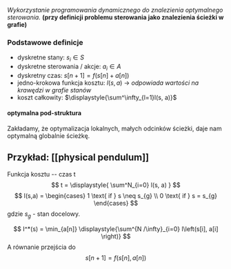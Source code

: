 *Wykorzystanie programowania dynamicznego do znalezienia optymalnego sterowania.*
**(przy definicji problemu sterowania jako znalezienia ścieżki w grafie)**

### Podstawowe definicje
- dyskretne stany: $s_i \in S$
- dyskretne sterowania / akcje: $a_i \in A$
- dyskretny czas: $s[n+1] = f(s[n] + a[n])$
- jedno-krokowa funkcja kosztu: $l(s, a)$ $\rightarrow$ *odpowiada wartości na krawędzi w grafie stanów*
- koszt całkowity:  $\displaystyle{\sum^\infty_{l=1}l(s, a)}$
#### optymalna pod-struktura
Zakładamy, że optymalizacja lokalnych, małych odcinków ścieżki, daje nam optymalną globalnie ścieżkę.

## Przykład: [[physical pendulum]]
Funkcja kosztu -- czas t
$$
t = \displaystyle{
\sum^N_{i=0} l(s, a)
}
$$
$$
l(s,a) =
\begin{cases}
1 \text{ if } s \neq s_{g} \\
0 \text{ if } s = s_{g}
\end{cases}
$$
gdzie $s_g$ - stan docelowy.

$$
I^*(s) = \min_{a[n]} \displaystyle{\sum^{N /\infty}_{i=0} l\left(s[i], a[i] \right)}
$$
A równanie przejścia do 
$$
s[n+1] = f(s[n], a[n])
$$




